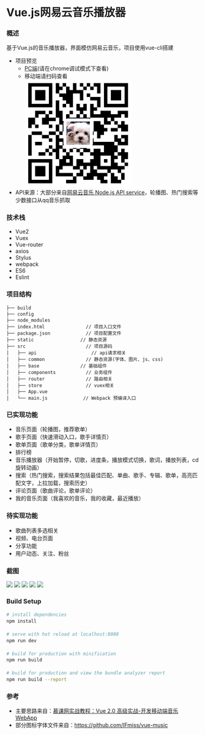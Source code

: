 # Vue.js网易云音乐播放器

### 概述
基于Vue.js的音乐播放器，界面模仿网易云音乐，项目使用vue-cli搭建
- 项目预览
  - [PC端](http://music.lihulab.net)(请在chrome调试模式下查看)
  - 移动端请扫码查看<br />
  ![avatar](/static/erweima.png)
- API来源：大部分来自[网易云音乐 Node.js API service](https://github.com/Binaryify/NeteaseCloudMusicApi)，轮播图、热门搜索等少数接口从qq音乐抓取

### 技术栈
- Vue2
- Vuex
- Vue-router
- axios
- Stylus
- webpack
- ES6
- Eslint

### 项目结构
```
├── build
├── config           		
├── node_modules
├── index.html          	 // 项目入口文件
├── package.json      		 // 项目配置文件
├── static                 // 静态资源
├── src                		 // 项目源码
│   ├── api       			   // api请求相关
│   ├── common          	 // 静态资源(字体、图片、js、css)
│   ├── base               // 基础组件
│   ├── components     		 // 业务组件
│   ├── router     		     // 路由相关
│   ├── store       	     // vuex相关
│   ├── App.vue         	
│   └── main.js       	    // Webpack 预编译入口
```

### 已实现功能
- 音乐页面（轮播图，推荐歌单）
- 歌手页面（快速滑动入口，歌手详情页）
- 歌单页面（歌单分类，歌单详情页）
- 排行榜
- 音乐播放器（开始暂停，切歌，进度条，播放模式切换，歌词，播放列表，cd旋转动画）
- 搜索（热门搜索，搜索结果包括最佳匹配、单曲、歌手、专辑、歌单，高亮匹配文字，上拉加载，搜索历史）
- 评论页面（歌曲评论，歌单评论）
- 我的音乐页面（我喜欢的音乐，我的收藏，最近播放）

### 待实现功能
- 歌曲列表多选相关
- 视频、电台页面
- 分享功能
- 用户动态、关注、粉丝

### 截图
<img src="https://github.com/mjyplusone/music_vue/blob/master/static/1.gif" width = "45%" />
<img src="https://github.com/mjyplusone/music_vue/blob/master/static/2.gif" width = "45%" />
<img src="https://github.com/mjyplusone/music_vue/blob/master/static/3.gif" width = "45%" />
<img src="https://github.com/mjyplusone/music_vue/blob/master/static/4.gif" width = "45%" />
<img src="https://github.com/mjyplusone/music_vue/blob/master/static/5.gif" width = "45%" />

### Build Setup

``` bash
# install dependencies
npm install

# serve with hot reload at localhost:8080
npm run dev

# build for production with minification
npm run build

# build for production and view the bundle analyzer report
npm run build --report
```

### 参考
- 主要思路来自：[慕课网实战教程：Vue 2.0 高级实战-开发移动端音乐 WebApp](http://coding.imooc.com/class/107.html)
- 部分图标字体文件来自：https://github.com/IFmiss/vue-music
